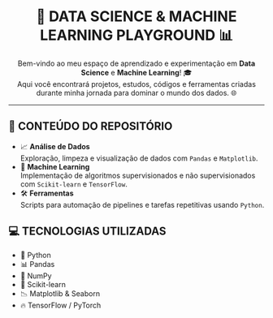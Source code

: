 <h1 align="center">🚀 DATA SCIENCE & MACHINE LEARNING PLAYGROUND 📊</h1>

<p align="center">
  Bem-vindo ao meu espaço de aprendizado e experimentação em <strong>Data Science</strong> e <strong>Machine Learning</strong>! 🎓<br>
  Aqui você encontrará projetos, estudos, códigos e ferramentas criadas durante minha jornada para dominar o mundo dos dados. 🌐
</p>

<hr>

<h2>🧰 CONTEÚDO DO REPOSITÓRIO</h2>

<ul>
  <li>📈 <strong>Análise de Dados</strong><br>
    Exploração, limpeza e visualização de dados com <code>Pandas</code> e <code>Matplotlib</code>.
  </li>
  <li>🤖 <strong>Machine Learning</strong><br>
    Implementação de algoritmos supervisionados e não supervisionados com <code>Scikit-learn</code> e <code>TensorFlow</code>.
  </li>
  <li>🛠️ <strong>Ferramentas</strong><br>
    Scripts para automação de pipelines e tarefas repetitivas usando <code>Python</code>.
  </li>
</ul>

<h2>💻 TECNOLOGIAS UTILIZADAS</h2>
<ul>
  <li>🐍 Python</li>
  <li>📊 Pandas</li>
  <li>🔢 NumPy</li>
  <li>🤖 Scikit-learn</li>
  <li>📉 Matplotlib & Seaborn</li>
  <li>🔥 TensorFlow / PyTorch</li>
</ul>
